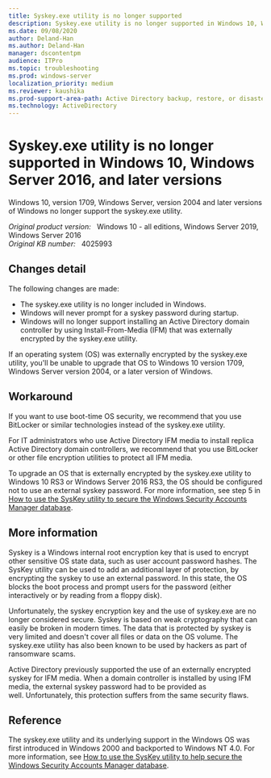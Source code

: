 ```yaml
---
title: Syskey.exe utility is no longer supported
description: Syskey.exe utility is no longer supported in Windows 10, Windows Server 2016 and later versions.
ms.date: 09/08/2020
author: Deland-Han
ms.author: Deland-Han
manager: dscontentpm
audience: ITPro
ms.topic: troubleshooting
ms.prod: windows-server
localization_priority: medium
ms.reviewer: kaushika
ms.prod-support-area-path: Active Directory backup, restore, or disaster recovery 
ms.technology: ActiveDirectory
---
```

# Syskey.exe utility is no longer supported in Windows 10, Windows Server 2016, and later versions

Windows 10, version 1709, Windows Server, version 2004 and later versions of Windows no longer support the syskey.exe utility.

_Original product version:_ &nbsp; Windows 10 - all editions, Windows Server 2019, Windows Server 2016  
_Original KB number:_ &nbsp; 4025993

## Changes detail

The following changes are made:

- The syskey.exe utility is no longer included in Windows.
- Windows will never prompt for a syskey password during startup.
- Windows will no longer support installing an Active Directory domain controller by using Install-From-Media (IFM) that was externally encrypted by the syskey.exe utility.

If an operating system (OS) was externally encrypted by the syskey.exe utility, you'll be unable to upgrade that OS to Windows 10 version 1709, Windows Server version 2004, or a later version of Windows.

## Workaround

If you want to use boot-time OS security, we recommend that you use BitLocker or similar technologies instead of the syskey.exe utility.

For IT administrators who use Active Directory IFM media to install replica Active Directory domain controllers, we recommend that you use BitLocker or other file encryption utilities to protect all IFM media.

To upgrade an OS that is externally encrypted by the syskey.exe utility to Windows 10 RS3 or Windows Server 2016 RS3, the OS should be configured not to use an external syskey password. For more information, see step 5 in [How to use the SysKey utility to secure the Windows Security Accounts Manager database](https://support.microsoft.com/help/310105).

## More information

Syskey is a Windows internal root encryption key that is used to encrypt other sensitive OS state data, such as user account password hashes. The SysKey utility can be used to add an additional layer of protection, by encrypting the syskey to use an external password. In this state, the OS blocks the boot process and prompt users for the password (either interactively or by reading from a floppy disk).

Unfortunately, the syskey encryption key and the use of syskey.exe are no longer considered secure. Syskey is based on weak cryptography that can easily be broken in modern times. The data that is protected by syskey is very limited and doesn't cover all files or data on the OS volume. The syskey.exe utility has also been known to be used by hackers as part of ransomware scams.

Active Directory previously supported the use of an externally encrypted syskey for IFM media. When a domain controller is installed by using IFM media, the external syskey password had to be provided as well. Unfortunately, this protection suffers from the same security flaws.

## Reference

The syskey.exe utility and its underlying support in the Windows OS was first introduced in Windows 2000 and backported to Windows NT 4.0. For more information, see [How to use the SysKey utility to help secure the Windows Security Accounts Manager database](https://support.microsoft.com/help/310105).
